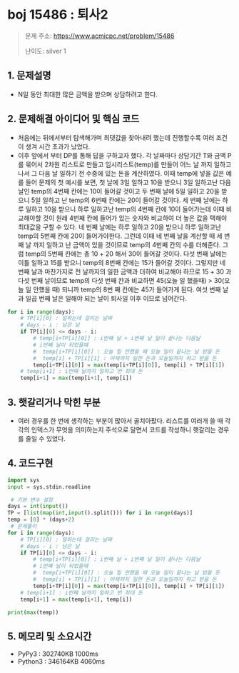 # boj 15486 : 퇴사2
> 문제 주소: https://www.acmicpc.net/problem/15486
> 
> 난이도: silver 1

## 1. 문제설명
- N일 동안 최대한 많은 금액을 받으며 상담하려고 한다.

## 2. 문제해결 아이디어 및 핵심 코드
- 처음에는 뒤에서부터 탐색해가며 최댓값을 찾아내려 했는데 진행할수록 여러 조건이 생겨 시간 초과가 났었다.
- 이후 앞에서 부터 DP를 통해 답을 구하고자 했다. 각 날짜마다 상담기간 T와 금액 P를 묶어서 2차원 리스트로 만들고
  임시리스트(temp)를 만들어 어느 날 까지 일하고 나서 그 다음 날 일하기 전 수중에 있는 돈을 계산하였다.
  이때 temp에 넣을 값은 예를 들어 문제의 첫 예시를 보면,
  첫 날에 3일 일하고 10을 받으니 3일 일하고난 다음 날인 temp의 4번째 칸에는 10이 들어갈 것이고
  두 번째 날에 5일 일하고 20을 받으니 5일 일하고 난 temp의 6번째 칸에는 20이 들어갈 것이다.
  세 번째 날에는 하루 일하고 10을 받으니 하루 일하고난 temp의 4번째 칸에 10이 들어가는데 이때 비교해야할 것이
  원래 4번째 칸에 들어가 있는 숫자와 비교하여 더 높은 값을 택해야 최대값을 구할 수 있다.
  네 번째 날에는 하루 일하고 20을 받으니 하루 일하고난 temp의 5번째 칸에 20이 들어가야한다.
  그런데 이때 네 번째 날을 계산할 때 세 번째 날 까지 일하고 난 금액이 있을 것이므로 temp의 4번째 칸의 수를 더해준다.
  그럼 temp의 5번째 칸에는 총 10 + 20 해서 30이 들어갈 것이다. 
  다섯 번째 날에는 이틀 일하고 15를 받으니 temp의 8번째 칸에는 15가 들어갈 것이다.
  그렇지만 네 번째 날과 마찬가지로 전 날까지의 일한 금액과 더하여 비교해야 하므로 15 + 30 과
  다섯 번째 날이므로 temp의 다섯 번째 칸과 비교하면 45(오늘 일 했을때) > 30(오늘 일 안했을 때)
  되니까 temp의 8번 째 칸에는 45가 들어가게 된다.
  여섯 번째 날과 일곱 번째 날은 일해야 되는 날이 퇴사일 이후 이므로 넘어간다.
  
```python
for i in range(days):
    # TP[i][0] : 일하는데 걸리는 날짜
    # days - i : 남은 날
    if TP[i][0] <= days - i:
        # temp[i+TP[i][0]] : i번째 날 + i번째 날 일이 끝나는 다음날
        # i번째 날이 되었을때
        #  temp[i+TP[i][0]] : 오늘 일 안했을 때 오늘 일이 끝나는 날 받을 돈
        #  temp[i] + TP[i][1] : 어제까지 일한 돈과 오늘일까지 하고 받을 돈
        temp[i+TP[i][0]] = max(temp[i+TP[i][0]], temp[i] + TP[i][1])
    # temp[i+1] : i번째 날까지 일하고 번 최대 돈
    temp[i+1] = max(temp[i+1], temp[i])
```

## 3. 햇갈리거나 막힌 부분
- 여러 경우를 한 번에 생각하는 부분이 많아서 골치아팠다.
  리스트를 여러개 쓸 때 각각의 인덱스가 무엇을 의미하는지 주석으로 달면서 코드를 작성하니
  햇갈리는 경우를 줄일 수 있었다.

## 4. 코드구현
``` python
import sys
input = sys.stdin.readline

 # 기본 변수 설정
days = int(input())
TP = [list(map(int,input().split())) for i in range(days)]
temp = [0] * (days+2)
 # 문제풀이
for i in range(days):
    # TP[i][0] : 일하는데 걸리는 날짜
    # days - i : 남은 날
    if TP[i][0] <= days - i:
        # temp[i+TP[i][0]] : i번째 날 + i번째 날 일이 끝나는 다음날
        # i번째 날이 되었을때
        #  temp[i+TP[i][0]] : 오늘 일 안했을 때 오늘 일이 끝나는 날 받을 돈
        #  temp[i] + TP[i][1] : 어제까지 일한 돈과 오늘일까지 하고 받을 돈
        temp[i+TP[i][0]] = max(temp[i+TP[i][0]], temp[i] + TP[i][1])
    # temp[i+1] : i번째 날까지 일하고 번 최대 돈
    temp[i+1] = max(temp[i+1], temp[i])

print(max(temp))
```
## 5. 메모리 및 소요시간
- PyPy3 :   302740KB	1000ms
- Python3 : 346164KB	4060ms